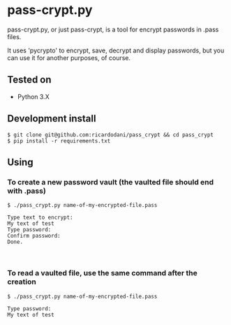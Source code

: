 # pass-crypt.py
pass-crypt.py, or just pass-crypt, is a tool for encrypt passwords in .pass files.

It uses 'pycrypto' to encrypt, save, decrypt and display passwords, but you can use it for another purposes, of course.

## Tested on

- Python 3.X

## Development install

    $ git clone git@github.com:ricardodani/pass_crypt && cd pass_crypt
    $ pip install -r requirements.txt

## Using

### To create a new password vault (the vaulted file should end with .pass)

    $ ./pass_crypt.py name-of-my-encrypted-file.pass

```
Type text to encrypt:
My text of test
Type password:
Confirm password:
Done.
```
 
### To read a vaulted file, use the same command after the creation

    $ ./pass_crypt.py name-of-my-encrypted-file.pass

```
Type password:
My text of test
```
